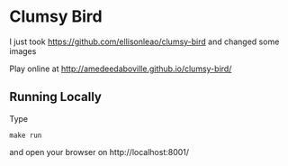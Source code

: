Clumsy Bird
===========

I just took https://github.com/ellisonleao/clumsy-bird and changed some images

Play online at http://amedeedaboville.github.io/clumsy-bird/

## Running Locally

Type

    make run

and open your browser on http://localhost:8001/
